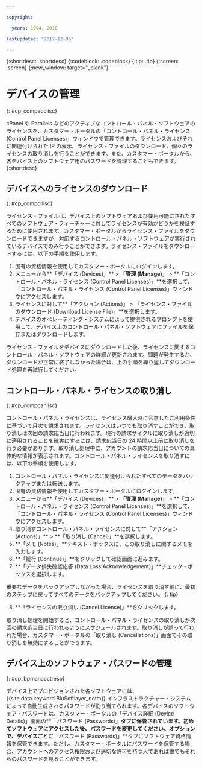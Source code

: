 ```yaml
---

copyright:

  years: 1994, 2018

lastupdated: "2017-12-06"

---
```


{:shortdesc: .shortdesc}
{:codeblock: .codeblock}
{:tip: .tip}
{:screen: .screen}
{:new_window: target="_blank"}

# デバイスの管理
{: #cp_compacclisc}

cPanel や Parallels などのアクティブなコントロール・パネル・ソフトウェアのライセンスを、カスタマー・ポータルの「コントロール・パネル・ライセンス (Control Panel Licenses)」ウィンドウで管理できます。ライセンスおよびそれに関連付けられた IP の表示、ライセンス・ファイルのダウンロード、個々のライセンスの取り消しを行うことができます。また、カスタマー・ポータルから、各デバイス上のソフトウェア用のパスワードを管理することもできます。
{:shortdesc}


## デバイスへのライセンスのダウンロード
{: #cp_compdllisc}

ライセンス・ファイルは、デバイス上のソフトウェアおよび使用可能にされたすべてのソフトウェア・フィーチャーに対してライセンスが有効かどうかを検証するために使用されます。カスタマー・ポータルからライセンス・ファイルをダウンロードできますが、対応するコントロール・パネル・ソフトウェアが実行されているデバイスでのみ行うことができます。ライセンス・ファイルをダウンロードするには、以下の手順を使用します。

1. 固有の資格情報を使用してカスタマー・ポータルにログインします。
2. メニューから**「デバイス (Devices)」** > **「管理 (Manage)」** > **「コントロール・パネル・ライセンス (Control Panel Licenses)」**を選択して、「コントロール・パネル・ライセンス (Control Panel Licenses)」ウィンドウにアクセスします。
3. ライセンスに対して**「アクション (Actions)」 > 「ライセンス・ファイルのダウンロード (Download License File)」**を選択します。
4. デバイスのオペレーティング・システムによって提供されるプロンプトを使用して、デバイス上のコントロール・パネル・ソフトウェアにファイルを保存またはダウンロードします。

ライセンス・ファイルをデバイスにダウンロードした後、ライセンスに関するコントロール・パネル・ソフトウェアの詳細が更新されます。問題が発生するか、ダウンロードが正常に終了しなかった場合は、上の手順を繰り返してダウンロード処理を再試行してください。

## コントロール・パネル・ライセンスの取り消し
{: #cp_compcanlisc}

コントロール・パネル・ライセンスは、ライセンス購入時に合意したご利用条件に基づいて月次で請求されます。ライセンスはいつでも取り消すことができ、取り消しは次回の請求応当日に行われます。現行の請求サイクルに取り消しが適切に適用されることを確実にするには、請求応当日の 24 時間以上前に取り消しを行う必要があります。取り消し処理中に、アカウントの請求応当日についての具体的な情報が表示されます。コントロール・パネル・ライセンスを取り消すには、以下の手順を使用します。

1. コントロール・パネル・ライセンスに関連付けられたすべてのデータをバックアップまたは転送します。
2. 固有の資格情報を使用してカスタマー・ポータルにログインします。
3. メニューから**「デバイス (Devices)」** > **「管理 (Manage)」** > **「コントロール・パネル・ライセンス (Control Panel Licenses)」**を選択して、「コントロール・パネル・ライセンス (Control Panel Licenses)」ウィンドウにアクセスします。
4. 取り消すコントロール・パネル・ライセンスに対して**「アクション (Actions)」** > **「取り消し (Cancel)」**を選択します。
5. **「メモ (Notes)」**テキスト・ボックスに、この取り消しに関するメモを入力します。
6. **「続行 (Continue)」**をクリックして確認画面に進みます。
7. **「データ損失確認応答 (Data Loss Acknowledgement)」**チェック・ボックスを選択します。

  重要なデータをバックアップしなかった場合、ライセンスを取り消す前に、最初のステップに戻ってすべてのデータをバックアップしてください。
  {: tip}

8. **「ライセンスの取り消し (Cancel License)」**をクリックします。

取り消し処理を開始すると、コントロール・パネル・ライセンスの取り消しが次回の請求応当日に行われるようにスケジュールされます。取り消しが誤って行われた場合、カスタマー・ポータルの「取り消し (Cancellations)」画面でその取り消しを無効にすることができます。

## デバイス上のソフトウェア・パスワードの管理
{: #cp_bpmanacctresp}

デバイス上でプロビジョンされた各ソフトウェアには、{{site.data.keyword.BluSoftlayer_notm}} インフラストラクチャー・システムによって自動生成されるパスワードが割り当てられます。各デバイスのソフトウェア・パスワードは、カスタマー・ポータルの「デバイス詳細 (Device Details)」画面の**「パスワード (Passwords)」**タブに保管されています。初めてソフトウェアにアクセスした後、パスワードを変更してください。オプションで、デバイスごとに**「パスワード (Passwords)」**タブにソフトウェア資格情報を保管できます。ただし、カスタマー・ポータルにパスワードを保管する場合、アカウントへのアクセス権限および適切な許可を持つ人であれば誰でもそれらのパスワードを見ることができます。
